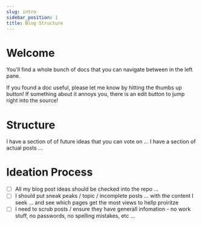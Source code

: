 ```yaml
---
slug: intro
sidebar_position: 1
title: Blog Structure
---
```


# Welcome

You'll find a whole bunch of docs that you can navigate between in the left pane. 

If you found a doc useful, please let me know by hitting the thumbs up button! 
If something about it annoys you, there is an edit button to jump right into the source!

# Structure 

I have a section of of future ideas that you can vote on ...
I have a section of actual posts ...

# Ideation Process
- [ ] All my blog post ideas should be checked into the repo ...
- [ ] I should put sneak peaks / topic / incomplete posts ... with the content I seek ... and see which pages get the most views to hellp proiritze
- [ ] I need to scrub posts / ensure they have generall infomation - no work stuff, no passwords, no spelling mistakes, etc ...